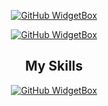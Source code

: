 <div align=center>

[![GitHub WidgetBox](https://capsule-render.vercel.app/api?type=waving&height=300&color=gradient&text=Hi%20%👋%20I'm%20Ben%20Lordlex&section=header&textBg=false&animation=fadeIn)](https://github.com/BenLordlex)

[![GitHub WidgetBox](https://github-widgetbox.vercel.app/api/profile?username=BenLordlex&data=followers,repositories,stars,commits&theme=darkmode)](https://github.com/BenLordlex)

## My Skills
[![GitHub WidgetBox](https://github-widgetbox.vercel.app/api/skills?languages=js,java,python,html,css,react,yaml&theme=darkmode)](https://github.com/BenLordlex)

</div>
